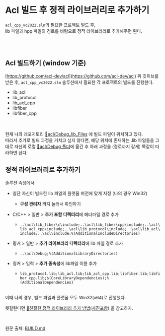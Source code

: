 # Acl 빌드 후 정적 라이브러리로 추가하기

`acl_cpp_vc2022.sln`의 필요한 프로젝트 빌드 후, <br>
lib 파일과 hpp 파일의 경로를 바탕으로 정적 라이브러리로 추가해주면 된다. <br><br>

<br>


## Acl 빌드하기 (window 기준)
[https://github.com/acl-dev/acl](https://github.com/acl-dev/acl)
위 깃허브를 받은 후, `acl_cpp_vc2022.sln` 솔루션에서 필요한 각 프로젝트의 빌드를 진행한다. <br>
* lib_acl
* lib_protocol
* lib_acl_cpp
* libfiber
* libfiber_cpp

<br><br>
현재 나의 레포지토리 [📁acl/Debug_lib_Files](../acl/Debug_lib_Files) 에 빌드 파일이 위치하고 있다. <br>
따라서 추가로 빌드 과정을 거치고 싶지 않다면, 해당 위치에 존재하는 .lib 파일들을 그대로 자신의 로컬 [📁acl/Debug 폴더](../acl/Debug)에 옮긴 후 아래 과정을 (경로까지 같게) 똑같이 따라하면 된다.


## 정적 라이브러리로 추가하기
솔루션 속성에서 
* 일단 자신이 빌드한 lib 파일의 플랫폼 버전에 맞게 지정 (나의 경우 Win32)
  + **구성 관리자** 까지 눌러서 확인하기

* C/C++ > 일반 > **추가 포함 디렉터리**에 헤더파일 경로 추가
  + `..\acl\lib_fiber\c\include;..\acl\lib_fiber\cpp\include;..\acl\lib_acl_cpp\include;..\acl\lib_protocol\include;..\acl\lib_acl\include;..\acl\include;%(AdditionalIncludeDirectories)`


* 링커 > 일반 > **추가 라이브러리 디렉터리**에 lib 파일 경로 추가
  + `..\acl\Debug;%(AdditionalLibraryDirectories)`

* 링커 > 입력 > **추가 종속성**에 lib파일 이름 추가
  + `lib_protocol.lib;lib_acl.lib;lib_acl_cpp.lib;libfiber.lib;libfiber_cpp.lib;$(CoreLibraryDependencies);%(AdditionalDependencies)`


<br>
이때 나의 경우, 빌드 파일과 플랫폼 모두 Win32(x64)로 진행했다. <br>


헷갈린다면 [📄친절한 정적 라이브러리 추가 방법(사진포함)](./HowToAddCPPStaticLibrary.md) 을 참고하자.

<br>

원문 출처: [BUILD.md](https://github.com/acl-dev/acl/blob/master/BUILD.md)
